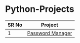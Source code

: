 # Python-Projects


SR No   | Project  
--- | --- 
1 | [Password Manager](https://github.com/MertAlii/Python-Projects/tree/main/Password%20Manager)
